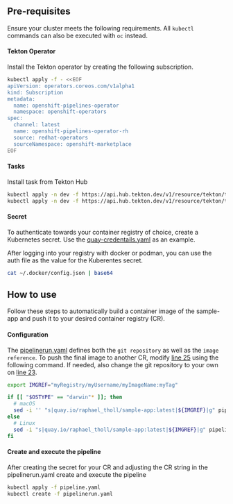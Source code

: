 ## Pre-requisites

Ensure your cluster meets the following requirements. All `kubectl` commands can also be executed with `oc` instead.

#### Tekton Operator

Install the Tekton operator by creating the following subscription.

```bash
kubectl apply -f - <<EOF
apiVersion: operators.coreos.com/v1alpha1
kind: Subscription
metadata:
  name: openshift-pipelines-operator
  namespace: openshift-operators
spec:
  channel: latest
  name: openshift-pipelines-operator-rh
  source: redhat-operators
  sourceNamespace: openshift-marketplace
EOF

```

#### Tasks

Install task from Tekton Hub

```bash
kubectl apply -n dev -f https://api.hub.tekton.dev/v1/resource/tekton/task/git-clone/0.9/raw
kubectl apply -n dev -f https://api.hub.tekton.dev/v1/resource/tekton/task/kaniko/0.6/raw
```

#### Secret

To authenticate towards your container registry of choice, create a Kubernetes secret. Use the [quay-credentails.yaml](quay-credentials.yaml) as an example.

After logging into your registry with docker or podman, you can use the auth file as the value for the Kuberentes secret.

```bash
cat ~/.docker/config.json | base64
```

## How to use

Follow these steps to automatically build a container image of the sample-app and push it to your desired container registry (CR).

#### Configuration

The [pipelinerun.yaml](pipelinerun.yaml) defines both the `git repository` as well as the `image reference`. To push the final image to another CR, modify [line 25](pipelinerun.yaml#L25) using the following command. If needed, also change the git repository to your own on [line 23](pipelinerun.yaml#L23).

```bash
export IMGREF="myRegistry/myUsername/myImageName:myTag"

if [[ "$OSTYPE" == "darwin"* ]]; then
  # macOS
  sed -i '' "s|quay.io/raphael_tholl/sample-app:latest|${IMGREF}|g" pipelinerun.yaml
else
  # Linux
  sed -i "s|quay.io/raphael_tholl/sample-app:latest|${IMGREF}|g" pipelinerun.yaml
fi

```

#### Create and execute the pipeline

After creating the secret for your CR and adjusting the CR string in the pipelinerun.yaml create and execute the pipeline

```bash
kubectl apply -f pipeline.yaml
kubectl create -f pipelinerun.yaml
```
